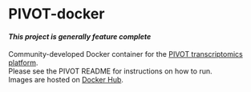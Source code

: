 <!---
PIVOT-docker - Community-developed Docker container for PIVOT transcriptomics
Copyright (C) 2019  Emir Turkes

This program is free software; you can redistribute it and/or
modify it under the terms of the GNU General Public License
as published by the Free Software Foundation; either version 2
of the License, or (at your option) any later version.

This program is distributed in the hope that it will be useful,
but WITHOUT ANY WARRANTY; without even the implied warranty of
MERCHANTABILITY or FITNESS FOR A PARTICULAR PURPOSE.  See the
GNU General Public License for more details.

You should have received a copy of the GNU General Public License
along with this program; if not, write to the Free Software
Foundation, Inc., 51 Franklin Street, Fifth Floor, Boston, MA  02110-1301, USA.
-->

# PIVOT-docker
#### *This project is generally feature complete*

Community-developed Docker container for the [PIVOT transcriptomics platform](https://github.com/qinzhu/PIVOT).  
Please see the PIVOT README for instructions on how to run.  
Images are hosted on [Docker Hub](https://hub.docker.com/r/eturkes/pivot-docker).
